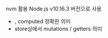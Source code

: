 nvm 활용 Node.js v10.16.3 버전으로 사용

- <template></template>, computed 정확한 의미
- store상에서 mutations / getters 의미
